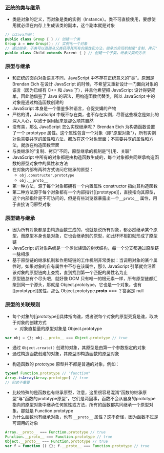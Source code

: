 ### 正统的类与继承

- 类是对象的定义，而对象是类的实例（Instance）。类不可直接使用，要想使用就必须在内存上生成该类的副本，这个副本就是对象
```java
// 以Java为例：
public class Group { } // 创建一个类
Group a = new Group(); // 实例化一个对象
// 通过继承，子类可以直接从父类获得其所有的属性和方法，继承的实现机制是"复制、拷贝"
public class Child extends Parent { } // 创建一个子类，继承父类的方法
```


### 原型与继承

- 和正统的面向对象语言不同，JavaScript 中不存在正统意义的"类"。原因是 Brendan Eich 在设计 JavaScript 的时候，不希望又重新设计一门面向对象的语言（因为已经有 C++ 和 Java 了），并且他希望把 JavaScript 设计得更简单，因此他借鉴了 Java 的语法，用构造函数代替类，所以 JavaScript 中的对象是通过构造函数创建的
- JavaScript 本身是一个借鉴多种语言，仓促交媾的产物
-	严格的讲，JavaScript 中既不存在类，也不存在实例，尽管这些概念是如此的深入人心，以致于误用起来是那么顺其自然
- 没有类，那么 JavaScript 怎么实现继承呢？ Brendan Eich 为构造函数设置了一个 prototype 属性。这个属性包含一个对象（即"原型对象"），所有实例对象需要共享的属性和方法，都放在这个对象里面；不需要共享的属性和方法，就放在构造函数里面
- 与类继承的"复制、拷贝"不同，原型继承的机制是"引用、关联"
- JavaScript 中所有的对象都是由构造函数生成的，每个对象都共同继承构造函数的原型对象中的属性和方法
- 在对象内部有两种方式访问它继承的原型：
	+ `obj.constructor.prototype`
	+ `obj.__proto__`
- 第一种方法，源于每个对象都拥有一个内置属性 constructor 指向其构造函数
- 第二种方法源于每个对象都有一个内部指针[[prototype]]，直接指向其原型，这个内部指针是不可访问的，但是有些浏览器暴露出一个`__proto__` 属性，用于直接访问原型对象


### 原型链与继承

- 因为所有对象都是由构造函数生成的，也就是说所有对象，都必然继承某个原型，而原型本身也是对象，它也会继承别的原型，如此环环相扣就形成了原型链
- JavaScript 的对象系统是一个类似族谱的树状结构，每一个分支都通过原型链一脉相承
- 基于原型链的继承机制和作用域链的工作机制非常类似：当调用对象的某个属性时，如果对象的自有属性中不存在该属性，那么 JavaScript 引擎就会沿着该对象的原型链向上查找，直到找到第一个匹配的属性名为止
- 原型链总有个尽头吧，就好像 DOM 只有唯一的根元素一样，所有原型链都汇聚到同一个源头，那就是 Object.prototype，它也是一个对象，也有[[prototype]]属性，那么 Object.prototype.__proto__ === ？答案是 null


### 原型的关联规则

- 每个对象的[[prototype]]具体指向谁，或者说每个对象的原型究竟是谁，取决于对象的创建方式
  + 对象直接量的原型对象是 Object.prototype
```js  
var obj = {}; obj.__proto__ === Object.prototype // true
```

  + 通过 `Object.create()` 创建的对象，其原型是由第一个参数指定的对象
  + 通过构造函数创建的对象，其原型即构造函数的原型对象
- 构造函数的 prototype 原型并不都是普通的对象，例如：
```js
typeof Function.prototype // "function"
Array.isArray(Array.prototype) // true
// 但这不重要
```
- 比较特殊的是函数也有继承原型，注意，这里很容易混淆“函数的继承原型”与“函数的prototype原型”，它们是两回事，函数不会从自身的prototype 指向的原型对象中继承任何属性或方法，所有的函数都共同继承一个原型对象，那就是 Function.prototype
- 为什么函数也有继承对象，也有 `__proto__` 属性？这不奇怪，因为函数不过是可调用的对象

```js
Array.__proto__ === Function.prototype // true
Function.__proto__ === Function.prototype // true
Object.__proto__ === Function.prototype // true
var f = function () {}; f.__proto__ === Function.prototype // true
```